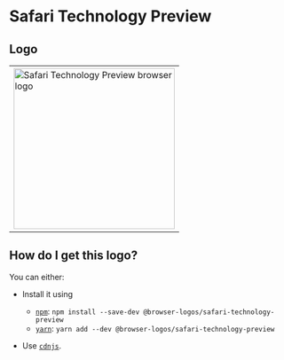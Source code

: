 # Safari Technology Preview

## Logo

<table>
    <tr height=300>
        <td>
            <a href="https://github.com/alrra/browser-logos/tree/00e491a392f258c72721f5ba35dbe43916b30832/src/safari-technology-preview">
                <img width=290 src="https://raw.githubusercontent.com/alrra/browser-logos/00e491a392f258c72721f5ba35dbe43916b30832/src/safari-technology-preview/safari-technology-preview_512x512.png" alt="Safari Technology Preview browser logo">
            </a>
        </td>
    </tr>
</table>

## How do I get this logo?

You can either:

* Install it using

  * [`npm`][npm]: `npm install --save-dev @browser-logos/safari-technology-preview`
  * [`yarn`][yarn]: `yarn add --dev @browser-logos/safari-technology-preview`

* Use [`cdnjs`][cdnjs].

<!-- Link labels: -->

[cdnjs]: https://cdnjs.com/libraries/browser-logos
[npm]: https://www.npmjs.com/
[yarn]: https://yarnpkg.com/

